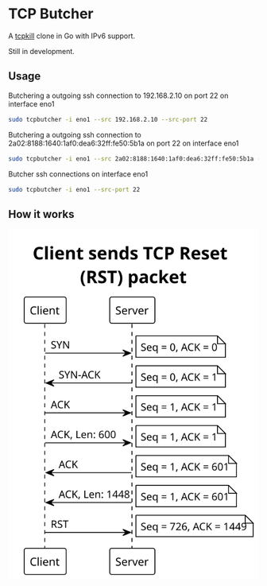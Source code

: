 # TCP Butcher

A [tcpkill](https://en.wikipedia.org/wiki/Tcpkill) clone in Go with IPv6 support.

Still in development.

## Usage

Butchering a outgoing ssh connection to 192.168.2.10 on port 22 on interface eno1

```bash
sudo tcpbutcher -i eno1 --src 192.168.2.10 --src-port 22
```

Butchering a outgoing ssh connection to 2a02:8188:1640:1af0:dea6:32ff:fe50:5b1a on port 22 on interface eno1

```bash
sudo tcpbutcher -i eno1 --src 2a02:8188:1640:1af0:dea6:32ff:fe50:5b1a --src-port 22
```

Butcher ssh connections on interface eno1

```bash
sudo tcpbutcher -i eno1 --src-port 22
```

## How it works

![tcp rst](./docs/client-server.svg)
